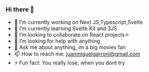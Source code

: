### Hi there 👋

- 🔭 I’m currently working on Next JS,Typescript,Svelte
- 🌱 I’m currently learning Svelte Kit and 3JS
- 👯 I’m looking to collaborate on React projects⚛️
- 🤔 I’m looking for help with anything
- 💬 Ask me about anything, im a big movies fan
- 📫 How to reach me: juanmiguelgarroni@gmail.com
- ⚡ Fun fact: You really lose, when you dont try

